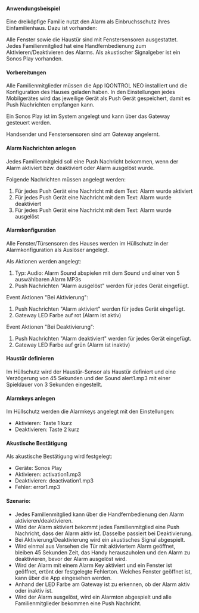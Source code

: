 #### Anwendungsbeispiel

Eine dreiköpfige Familie nutzt den Alarm als Einbruchsschutz ihres
Einfamilienhaus. Dazu ist vorhanden:

Alle Fenster sowie die Haustür sind mit Fenstersensoren ausgestattet.
Jedes Familienmitglied hat eine Handfernbedienung zum
Aktivieren/Deaktivieren des Alarms. Als akustischer Signalgeber ist ein
Sonos Play vorhanden.

#### Vorbereitungen

Alle Familienmitglieder müssen die App IQONTROL NEO installiert und die
Konfiguration des Hauses geladen haben. In den Einstellungen jedes
Mobilgerätes wird das jeweilige Gerät als Push Gerät gespeichert, damit
es Push Nachrichten empfangen kann.

Ein Sonos Play ist im System angelegt und kann über das Gateway
gesteuert werden.

Handsender und Fenstersensoren sind am Gateway angelernt.

#### Alarm Nachrichten anlegen

Jedes Familienmitgleid soll eine Push Nachricht bekommen, wenn der Alarm
aktiviert bzw. deaktiviert oder Alarm ausgelöst wurde.

Folgende Nachrichten müssen angelegt werden:

1.  Für jedes Push Gerät eine Nachricht mit dem Text: Alarm wurde
    aktiviert
2.  Für jedes Push Gerät eine Nachricht mit dem Text: Alarm wurde
    deaktiviert
3.  Für jedes Push Gerät eine Nachricht mit dem Text: Alarm wurde
    ausgelöst

#### Alarmkonfiguration

Alle Fenster/Türsensoren des Hauses werden im Hüllschutz in der
Alarmkonfiguration als Auslöser angelegt.

Als Aktionen werden angelegt:

1.  Typ: Audio: Alarm Sound abspielen mit dem Sound und einer von 5
    auswählbaren Alarm MP3s
2.  Push Nachrichten "Alarm ausgelöst" werden für jedes Gerät eingefügt.

Event Aktionen "Bei Aktivierung":

1.  Push Nachrichten "Alarm aktiviert" werden für jedes Gerät eingefügt.
2.  Gateway LED Farbe auf rot (Alarm ist aktiv)

Event Aktionen "Bei Deaktivierung":

1.  Push Nachrichten "Alarm deaktiviert" werden für jedes Gerät
    eingefügt.
2.  Gateway LED Farbe auf grün (Alarm ist inaktiv)

#### Haustür definieren

Im Hüllschutz wird der Haustür-Sensor als Haustür definiert und eine
Verzögerung von 45 Sekunden und der Sound alert1.mp3 mit einer
Spieldauer von 3 Sekunden eingestellt.

#### Alarmkeys anlegen

Im Hüllschutz werden die Alarmkeys angelegt mit den Einstellungen:

  - Aktivieren: Taste 1 kurz
  - Deaktivieren: Taste 2 kurz

#### Akustische Bestätigung

Als akustische Bestätigung wird festgelegt:

  - Geräte: Sonos Play
  - Aktivieren: activation1.mp3
  - Deaktivieren: deactivation1.mp3
  - Fehler: error1.mp3

#### Szenario:

  - Jedes Familienmitglied kann über die Handfernbedienung den Alarm
    aktivieren/deaktivieren.
  - Wird der Alarm aktiviert bekommt jedes Familienmitglied eine Push
    Nachricht, dass der Alarm aktiv ist. Dasselbe passiert bei
    Deaktivierung. 
  - Bei Aktivierung/Deaktivierung wird ein akustisches Signal
    abgespielt.
  - Wird einmal aus Versehen die Tür mit aktiviertem Alarm geöffnet,
    bleiben 45 Sekunden Zeit, das Handy herauszuholen und den Alarm zu
    deaktivieren, bevor der Alarm ausgelöst wird.
  - Wird der Alarm mit einem Alarm Key aktiviert und ein Fenster ist
    geöffnet, ertönt der festgelegte Fehlerton. Welches Fenster
    geöffnet ist, kann über die App eingesehen werden.
  - Anhand der LED Farbe am Gateway ist zu erkennen, ob der Alarm aktiv
    oder inaktiv ist.
  - Wird der Alarm ausgelöst, wird ein Alarmton abgespielt und alle
    Familienmitglieder bekommen eine Push Nachricht.
